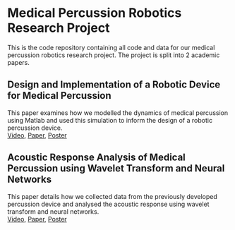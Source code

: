# Medical Percussion Robotics Research Project
This is the code repository containing all code and data for our medical percussion robotics research project. The project is split into 2 academic papers.

## Design and Implementation of a Robotic Device for Medical Percussion
This paper examines how we modelled the dynamics of medical percussion using Matlab and used this simulation to inform the design of a robotic percussion device.  
[Video][1], [Paper][2], [Poster][3]  

## Acoustic Response Analysis of Medical Percussion using Wavelet Transform and Neural Networks
This paper details how we collected data from the previously developed percussion device and analysed the acoustic response using wavelet transform and neural networks.  
[Video][4], [Paper][5], [Poster][6]  

[1]: https://www.youtube.com/watch?v=4OFo_bktEWM
[2]: https://github.com/ot316/Percussion-RRP/blob/master/RRP-Paper01.pdf
[3]: https://github.com/ot316/Percussion-RRP/blob/master/Poster_1st.pdf
[4]: https://www.youtube.com/watch?v=4l1HhkSkm_w
[5]: https://github.com/ot316/Percussion-RRP/blob/master/RRP-Paper02.pdf
[6]: https://github.com/ot316/Percussion-RRP/blob/master/Poster_2nd.pdf
